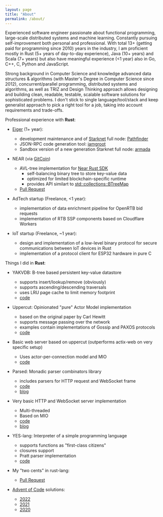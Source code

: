 ```yaml
---
layout: page
title: "About"
permalink: /about/
---
```


Experienced software engineer passionate about functional programming, large-scale distributed systems and machine learning. Constantly pursuing self-improvement both personal and professional. With total 13+ (getting paid for programming since 2010) years in the industry, I am proficient mostly in Rust (5+ years of day-to-day experience), Java (10+ years) and Scala (7+ years) but also have meaningful experience (<1 year) also in Go, C++, C, Python and JavaScript.

Strong background in Computer Science and knowledge advanced data structures & algorithms (with Master's Degree in Computer Science since 2012), concurrent/parallel programming, distributed systems and algorithms, as well as TRIZ and Design Thinking approach allows designing and building clean, readable, testable, scalable software solutions for sophisticated problems. I don't stick to single language/tool/stack and keep generalist approach to pick a right tool for a job, taking into account requirements and trade-offs.

Professional experience with **Rust**:

- [Eiger](https://www.eiger.co) (1+ year):
  - development maintenance and of [Starknet](https://www.starknet.io/en) full node: [Pathfinder](https://github.com/eqlabs/pathfinder)
  - JSON-RPC code generation tool: [iamgroot](https://github.com/sergey-melnychuk/iamgroot)
  - Sandbox version of a new generation Starknet full node: [armada](https://github.com/sergey-melnychuk/armada)

- NEAR (via [GitCoin](https://www.gitcoin.co/))
  - AVL-tree implementation for [Near Rust SDK](https://docs.near.org/sdk/rust/introduction)
    - self-balancing binary tree to store key-value data
    - optimized for limited blockchain-specific runtime
    - provides API similart to [std::collections::BTreeMap](https://doc.rust-lang.org/std/collections/struct.BTreeMap.html)
  - [Pull Request](https://github.com/near/near-sdk-rs/pull/154)

- AdTech startup (Freelance, <1 year):
  - implementation of data enrichment pipeline for OpenRTB bid requests
  - implementation of RTB SSP components based on Cloudflare Workers

- IoT startup (Freelance, ~1 year): 
  - design and implementation of a low-level binary protocol for secure communications between IoT devices in Rust
  - implementation of a protocol client for ESP32 hardware in pure C

Things I did in **Rust**:

- YAKVDB: B-tree based persistent key-value datastore
  - supports insert/lookup/remove (obviously)
  - supports ascending/descending traversals
  - uses LRU page cache to limit memory footprint
  - [code](https://github.com/sergey-melnychuk/yakvdb)

- Uppercut: Opinionated "pure" Actor Model implementation
  - based on the original paper by Carl Hewitt
  - supports message passing over the network
  - examples contain implementations of Gossip and PAXOS protocols
  - [code](https://github.com/sergey-melnychuk/uppercut)

- Basic web server based on uppercut (outperforms actix-web on very specific setup)
  - Uses actor-per-connection model and MIO
  - [code](https://github.com/sergey-melnychuk/uppercut-lab/tree/master/uppercut-mio-server)

- Parsed: Monadic parser combinators library
  - includes parsers for HTTP request and WebSocket frame
  - [code](https://github.com/sergey-melnychuk/parsed)
  - [blog](https://sergey-melnychuk.github.io/2019/08/31/rust-parser-combinators/)

- Very basic HTTP and WebSocket server implementation
  - Multi-threaded
  - Based on MIO
  - [code](https://github.com/sergey-melnychuk/mio-websocket-server)
  - [blog](https://sergey-melnychuk.github.io/2020/04/27/multi-threaded-http-websocket-server-in-rust/)

- YES-lang: Interpreter of a simple programming language
  - supports functions as "first-class citizens"
  - closures support
  - Pratt parser implementation
  - [code](https://github.com/sergey-melnychuk/yes-lang)

- My "two cents" in rust-lang:
  - [Pull Request](https://github.com/rust-lang/rust/pull/72206)

- [Advent of Code](https://adventofcode.com) solutions:
  - [2022](https://github.com/sergey-melnychuk/advent-of-code-2022)
  - [2021](https://github.com/sergey-melnychuk/advent-of-code-2021)
  - [2020](https://github.com/sergey-melnychuk/advent-of-code-2020)
